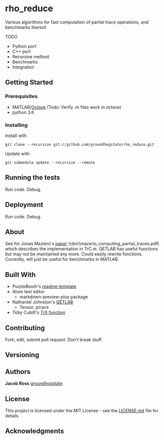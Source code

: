 # rho_reduce

Various algorithms for fast computation of partial trace operations, and benchmarks thereof.

TODO
* Python port
* C++ port
* Recursive method
* Benchmarks
* Integration

## Getting Started

### Prerequisites

* MATLAB/[Octave](https://www.gnu.org/software/octave/) (Todo: Verify .m files work in octave)
* python 3.6

### Installing

Install with
```
git clone --recursive git://github.com/groundhogstate/rho_reduce.git
```
Update with
```
git submodule update --recursive --remote
```
## Running the tests

Run code. Debug.

## Deployment

Run code. Debug.

## About
See for Jonas Maziero's [paper](https://arxiv.org/abs/1609.00323) (\doc\mazerio_computing_partial_traces.pdf) which describes the implementation in TrC.m.
QETLAB has useful functions but may not be maintained any more. Could easily rewrite functions.
Currently, will just be useful for benchmarks in MATLAB.


## Built With

* PurpleBooth's [readme template](https://gist.github.com/PurpleBooth/109311bb0361f32d87a2)
* Atom text editor
  * markdown-preview-plus package
* Nathaniel Johnston's [QETLAB](https://github.com/nathanieljohnston/QETLAB)
  * Tensor, ptrace
* Toby Cubitt's [TrX function](http://www.dr-qubit.org/matlab/TrX.m)

## Contributing

Fork, edit, submit pull request. Don't break stuff.

## Versioning

## Authors

**Jacob Ross** [groundhogstate](https://github.com/groundhogstate)

## License

This project is licensed under the MIT License - see the [LICENSE.md](LICENSE.md) file for details

## Acknowledgments
